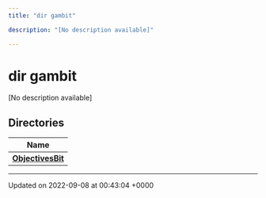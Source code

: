 ```yaml
---
title: "dir gambit"

description: "[No description available]"

---
```


# dir gambit

[No description available]

## Directories

| Name           |
| -------------- |
| **[ObjectivesBit](/documentation/code/files/dir_7dfe9eaad9a1d90fb409b25558cd7c79/#dir-objectivesbit)**  |






-------------------------------

Updated on 2022-09-08 at 00:43:04 +0000
